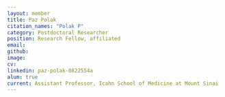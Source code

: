 ```yaml
---
layout: member
title: Paz Polak
citation_names: "Polak P"
category: Postdoctoral Researcher
position: Research Fellow, affiliated
email: 
github: 
image: 
cv:
linkedin: paz-polak-0822554a
alum: true
current: Assistant Professor, Icahn School of Medicine at Mount Sinai
---
```



